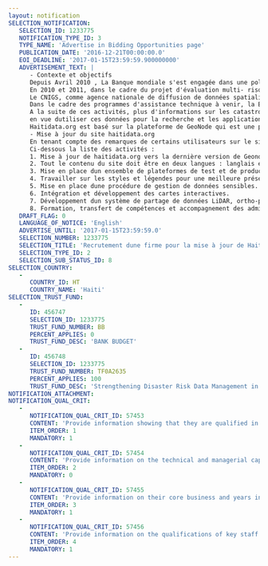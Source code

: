 ```yaml
---
layout: notification
SELECTION_NOTIFICATION: 
   SELECTION_ID: 1233775
   NOTIFICATION_TYPE_ID: 3
   TYPE_NAME: 'Advertise in Bidding Opportunities page'
   PUBLICATION_DATE: '2016-12-21T00:00:00.0'
   EOI_DEADLINE: '2017-01-15T23:59:59.900000000'
   ADVERTISEMENT_TEXT: |
      - Contexte et objectifs
      Depuis Avril 2010 , La Banque mondiale s'est engagée dans une politique de données ouvertes pour des raisons de transparence, de responsabilisation et d'amélioration et pour, ainsi, réduire la menace posée par les catastrophes naturelles et les impacts du changement climatique en augmentant l'accès aux informations sur les risques et les données climatiques, ce qui facilitera la prise de décision et lutilisation de ces données au sein des gouvernements.
      En 2010 et 2011, dans le cadre du projet d'évaluation multi- risque (NATHAT), la Banque mondiale a soutenu un certain nombre d'études décrivant les informations sur les risques en Haïti. OpenDRI en partenariat avec léquipe de gestion des risques et de catastrophes de lAmérique Latine et des Caraïbes ont lancé HaitiData.org en Juin 2011.
      Le CNIGS, comme agence nationale de diffusion de données spatialisées en Haïti et la principale entité nationale en termes de capacité de SIG, a pris la direction technique de la plateforme, cette transition a été une réussite.
      Dans le cadre des programmes d'assistance technique à venir, la Banque mondiale appuiera un certain nombre d'activités de collecte de données relatives à la gestion des risques et de catastrophe avec des partenaires comme DPC via le Projet de Reconstruction et de Gestion des Risques et Désastres (PRGRD), il sera nécessaire de veiller à ce que les résultats de ces activités sont également disponibles sur HaitiData.org.
      A la suite de ces activités, plus d'informations sur les catastrophes et les risques seront accessibles au grand public, ce qui donnera la possibilité de travailler en étroite collaboration avec les ministères, les ONG et la communauté internationale, les universités et le secteur privé
      en vue dutiliser ces données pour la recherche et les applications qui contribuent à la préparation aux catastrophes et à la réduction des risques dans le pays.
      Haitidata.org est basé sur la plateforme de GeoNode qui est une plate-forme géo spatiale open-source et un outil technologique basé sur le Web pour la collaboration, la diffusion, la collecte et la gestion des données géo-spatiales. Plus dinformations sur le projet de GeoNode peuvent être trouvées à l'adresse: http://www. geonode.org/
      - Mise à jour du site haitidata.org
      En tenant compte des remarques de certains utilisateurs sur le site haitidata, il savère important que certaines fonctionnalités soient retouchées ou ajoutées en vue de rendre le site plus exploitable.
      Ci-dessous la liste des activités :
      1. Mise à jour de haitidata.org vers la dernière version de Geonode;
      2. Tout le contenu du site doit être en deux langues : langlais et le français, le français sera la langue par défaut. De conséquence, la firme doit être capable de travailler en français.
      3. Mise en place dun ensemble de plateformes de test et de production.
      4. Travailler sur les styles et légendes pour une meilleure présentation des données sur le site;
      5. Mise en place dune procédure de gestion de données sensibles.
      6. Intégration et développement des cartes interactives.
      7. Développement dun système de partage de données LiDAR, ortho-photos et DEM.
      8. Formation, transfert de compétences et accompagnement des administrateurs et des développeurs de la plateforme au sin du CNIGS.
   DRAFT_FLAG: 0
   LANGUAGE_OF_NOTICE: 'English'
   ADVERTISE_UNTIL: '2017-01-15T23:59:59.0'
   SELECTION_NUMBER: 1233775
   SELECTION_TITLE: 'Recrutement dune firme pour la mise à jour de Haitidata.org et la formation des cadres du CNIGS - Haiti'
   SELECTION_TYPE_ID: 2
   SELECTION_SUB_STATUS_ID: 8
SELECTION_COUNTRY: 
   - 
      COUNTRY_ID: HT
      COUNTRY_NAME: 'Haiti'
SELECTION_TRUST_FUND: 
   - 
      ID: 456747
      SELECTION_ID: 1233775
      TRUST_FUND_NUMBER: BB
      PERCENT_APPLIES: 0
      TRUST_FUND_DESC: 'BANK BUDGET'
   - 
      ID: 456748
      SELECTION_ID: 1233775
      TRUST_FUND_NUMBER: TF0A2635
      PERCENT_APPLIES: 100
      TRUST_FUND_DESC: 'Strengthening Disaster Risk Data Management in Haiti'
NOTIFICATION_ATTACHMENT: 
NOTIFICATION_QUAL_CRIT: 
   - 
      NOTIFICATION_QUAL_CRIT_ID: 57453
      CONTENT: 'Provide information showing that they are qualified in the field of the assignment.'
      ITEM_ORDER: 1
      MANDATORY: 1
   - 
      NOTIFICATION_QUAL_CRIT_ID: 57454
      CONTENT: 'Provide information on the technical and managerial capabilities of the firm.'
      ITEM_ORDER: 2
      MANDATORY: 0
   - 
      NOTIFICATION_QUAL_CRIT_ID: 57455
      CONTENT: 'Provide information on their core business and years in business.'
      ITEM_ORDER: 3
      MANDATORY: 1
   - 
      NOTIFICATION_QUAL_CRIT_ID: 57456
      CONTENT: 'Provide information on the qualifications of key staff.'
      ITEM_ORDER: 4
      MANDATORY: 1
---
```

